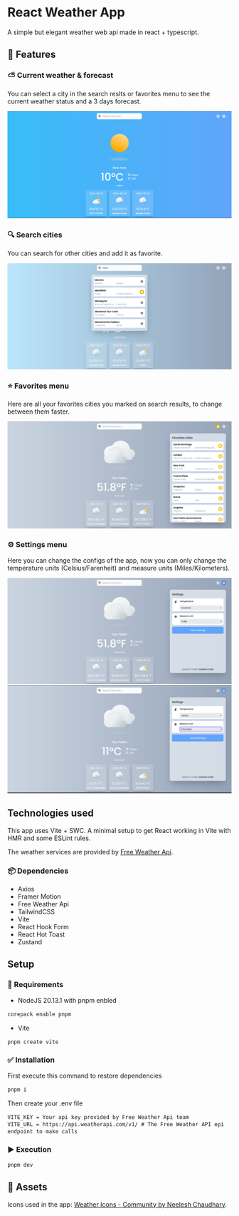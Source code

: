 # React Weather App

A simple but elegant weather web api made in react + typescript.

## 🚀 Features

### ⛅ Current weather & forecast
You can select a city in the search reslts or favorites menu to see the current weather status and a 3 days forecast.

![Home](public/assets/previews/home-page.png)
### 🔍 Search cities
You can search for other cities and add it as favorite.

![Search](public/assets/previews/search-results.png)
### ⭐ Favorites menu
Here are all your favorites cities you marked on search results, to change between them faster.

![Favorites menu](public/assets/previews/favorites-menu.png)

### ⚙️ Settings menu
Here you can change the configs of the app, now you can only change the temperature units (Celsius/Farenheit) and measure units (Miles/Kilometers).

![Settings menu](public/assets/previews/settings-menu.png)
![Changing some settings](public/assets/previews/settings-menu-f.png)

## Technologies used
This app uses Vite + SWC. A minimal setup to get React working in Vite with HMR and some ESLint rules.

The weather services are provided by [Free Weather Api](https://www.weatherapi.com/).

### 📦 Dependencies

- Axios
- Framer Motion
- Free Weather Api
- TailwindCSS
- Vite
- React Hook Form
- React Hot Toast
- Zustand

##  Setup

### 📃 Requirements

- NodeJS 20.13.1 with pnpm enbled
```bash 
corepack enable pnpm
```
- Vite
```bash
pnpm create vite
```

### ✅ Installation

First execute this command to restore dependencies
```bash
pnpm i
```
Then create your .env file
``` dosini
VITE_KEY = Your api key provided by Free Weather Api team
VITE_URL = https://api.weatherapi.com/v1/ # The Free Weather API epi endpoint to make calls
```

### ▶️ Execution
```bash
pnpm dev
```

## 🧩 Assets

Icons used in the app: [Weather Icons - Community by Neelesh Chaudhary](https://www.figma.com/community/file/971051749541378755/weather-icons-community?searchSessionId=lvu0htux-009taqkvyu4zn).
